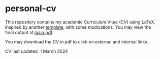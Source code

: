 # personal-cv

This repository contains my academic Curriculum Vitae (CV) using LaTeX, inspired by another [template](https://github.com/arasgungore/arasgungore-CV), with some modications.
You may view the final output at [main.pdf](https://github.com/Shahril-Iskandar/personal-cv/blob/main/main.pdf).

You may download the CV in pdf to click on external and internal links. 

CV last updated: 1 March 2024
